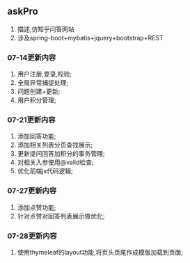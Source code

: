 askPro
----
1. 描述,仿知乎问答网站
2. 涉及spring-boot+mybatis+jquery+bootstrap+REST

### 07-14更新内容
1. 用户注册,登录,校验;
2. 全局异常捕捉处理;
3. 问题创建+更新;
4. 用户积分管理;


### 07-21更新内容
1. 添加回答功能;
2. 添加相关列表分页查找展示;
3. 更新提问回答加积分的事务管理;
4. 对相关入参使用@valid检查;
5. 优化前端js代码逻辑;

### 07-27更新内容
1. 添加点赞功能;
2. 针对点赞对回答列表展示做优化;

### 07-28更新内容
1. 使用thymeleaf的layout功能,将页头页尾作成模版加载到页面;
